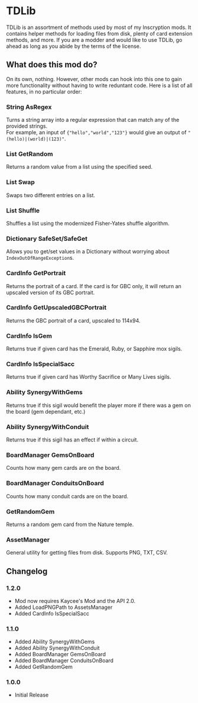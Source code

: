 ﻿# TDLib
TDLib is an assortment of methods used by most of my Inscryption mods. It contains helper methods for loading files from disk, plenty of card extension methods, and more.
If you are a modder and would like to use TDLib, go ahead as long as you abide by the terms of the license.
## What does this mod do?
On its own, nothing. However, other mods can hook into this one to gain more functionality without having to write reduntant code.
Here is a list of all features, in no particular order:
### String AsRegex
Turns a string array into a regular expression that can match any of the provided strings. <br/>
For example, an input of `{"hello","world","123"}` would give an output of `"(hello)|(world)|(123)"`.
### List GetRandom
Returns a random value from a list using the specified seed.
### List Swap
Swaps two different entries on a list.
### List Shuffle
Shuffles a list using the modernized Fisher-Yates shuffle algorithm.
### Dictionary SafeSet/SafeGet
Allows you to get/set values in a Dictionary without worrying about `IndexOutOfRangeException`s.
### CardInfo GetPortrait
Returns the portrait of a card. If the card is for GBC only, it will return an upscaled version of its GBC portrait.
### CardInfo GetUpscaledGBCPortrait
Returns the GBC portrait of a card, upscaled to 114x94.
### CardInfo IsGem
Returns true if given card has the Emerald, Ruby, or Sapphire mox sigils.
### CardInfo IsSpecialSacc
Returns true if given card has Worthy Sacrifice or Many Lives sigils.
### Ability SynergyWithGems
Returns true if this sigil would benefit the player more if there was a gem on the board (gem dependant, etc.)
### Ability SynergyWithConduit
Returns true if this sigil has an effect if within a circuit.
### BoardManager GemsOnBoard
Counts how many gem cards are on the board.
### BoardManager ConduitsOnBoard
Counts how many conduit cards are on the board.
### GetRandomGem
Returns a random gem card from the Nature temple.
### AssetManager
General utility for getting files from disk. Supports PNG, TXT, CSV.
## Changelog
### 1.2.0
* Mod now requires Kaycee's Mod and the API 2.0.
* Added LoadPNGPath to AssetsManager
* Added CardInfo IsSpecialSacc
### 1.1.0
 * Added Ability SynergyWithGems
 * Added Ability SynergyWithConduit
 * Added BoardManager GemsOnBoard
 * Added BoardManager ConduitsOnBoard
 * Added GetRandomGem
### 1.0.0
 * Initial Release